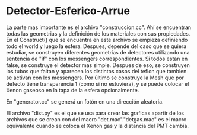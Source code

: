 # Detector-Esferico-Arrue

La parte mas importante es el archivo "construccion.cc". Ahí se encuentran todas las geometrias y la definición de los materiales con sus propiedades.
En el Construct() que se encuentra en este archivo se empieza definiendo todo el world y luego la esfera. Despues, depende del caso que se quiera estudiar, se construyen diferentes geometrias de detectores utilizando una sentencia de "if" con los messengers correspondientes. Si todos estan en false, se construye el detector mas simple. Despues de eso, se construyen los tubos que faltan y aparecen los distintos casos del teflon que tambien se activan con los messengers. Por último se construye la Mesh que por defecto tiene transparencia 1 (como si no estuviera), y se puede colocar el Xenon gaseoso en la tapa de la esfera opcionalmente.

En "generator.cc" se generá un fotón en una dirección aleatoria.

El archivo "dist.py" es el que se usa para crear las graficas apartir de los archivos que se crean con del macro "det.mac"."detgas.mac" es el macro equivalente cuando se coloca el Xenon gas y la distancia del PMT cambia.

